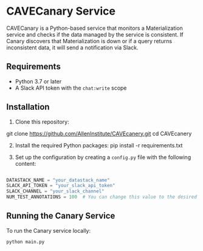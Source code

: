 
# CAVECanary Service

CAVECanary is a Python-based service that monitors a Materialization service and checks if the data managed by the service is consistent. If Canary discovers that Materialization is down or if a query returns inconsistent data, it will send a notification via Slack.

## Requirements

- Python 3.7 or later
- A Slack API token with the `chat:write` scope

## Installation

1. Clone this repository:

git clone https://github.com/AllenInstitute/CAVEcanery.git
cd CAVEcanery

2. Install the required Python packages:
pip install -r requirements.txt


3. Set up the configuration by creating a `config.py` file with the following content:

```python

DATASTACK_NAME = "your_datastack_name"
SLACK_API_TOKEN = "your_slack_api_token"
SLACK_CHANNEL = "your_slack_channel"
NUM_TEST_ANNOTATIONS = 100  # You can change this value to the desired number of synapses to query
```


## Running the Canary Service
To run the Canary service locally:

```
python main.py
```

